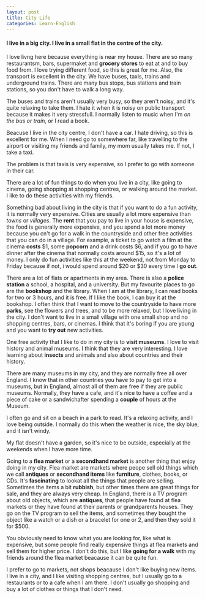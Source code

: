 ```yaml
---
layout: post
title: City Life
categories: Learn-English
---
```


#### I live in a big city. I live in a small flat in the centre of the city.

I love livng here because everything is near my house. There are so many restaurantsm, bars, supermaket and **grocery stores** to eat at and to buy food from.
I love trying different food, so this is great for me. Also, the transport is excellent in the city. We have buses, taxis, trains and underground trains. 
There are many bus stops, bus stations and train stations, so you don't have to walk a long way.

The buses and trains aren't usually very busy, so they aren't noisy, and it's quite relaxing to take them. I hate it when it is noisy on public transport
because it makes it very stressfull. I normally listen to music when I'm *on the bus or train*, or I read a book.

Beacuse I live in the city centre, I don't have a car. I hate driving, so this is excellent for me. When I need go to somewhere far, like travelling 
to the airport or visiting my friends and family, my mom usually takes me. If not, I take a taxi.

The problem is that taxis is very expensive, so I prefer to go with someone in their car.

There are a lot of fun things to do when you live in a city, like going to cinema, going shopping at shopping centres, or walking around the market. I like 
to do these activities with my friends.

Something bad about living in the city is that if you want  to do a fun activity, it is normally very expensive. Cities are usually a lot more expensive than *towns* or
*villages*. The **rent** that you pay to live in your house is expensive, the food is generally more expensive, and you spend a lot more money because you cn't go for a walk
in the countryside and other free activities that you can do in  a village. For example, a ticket to go watch a film at the cinema **costs** $1,
some **popcorn** and a drink costs $6, and if you  go to have dinner after the cinema that normally costs around $15, so it's a lot of money. I only do fun activities
like this at the weekend, not from Monday to Friday because if not, i would spend around $20 or $30 every time I **go out**.

There are a lot of flats or apartments in my area. There is also a **police station** a school, a hospital, and a university. But my favourite places to go are the **bookshop** and the library. When I am at the library, I can read books for two or 3 hours, and it is free. If I like the book, I can buy it at the bookshop.
I often think that I want to move to the countryside to have more **parks**, see the flowers and trees, and to be more relaxed, but I love living in the city.
I don't want to live in a small village with one small shop and no shopping centres, bars, or cinemas. I think that it's boring if you are young and you want to 
**try out** new activities.

One free activity that I like to do in my city is to **visit museums**. I love to visit history and animal museums. I think that they are very interesting. I love
learning about **insects** and animals and also about countries and their history. 

There are many museums in my city, and they are normally free all over England. I know that in other countries you have to pay to get into a museums, but in England,
almost all of them are free if they are public museums. Normally, they have a cafe, and it's nice to have a coffee and a piece of cake or a sandwichafter spending a 
**couple** of hours at the Museum.

I often go and sit on a beach in a park to read. It's a relaxing activity, and I love being outside. I normally do this when the weather is nice, the sky blue, and
 it isn't windy.

My flat doesn't have a garden, so it's nice to be outside, especially at the weekends when I have more time.

Going to a **flea market** or a **secondhand market** is another thing that enjoy doing in my city. Flea market are markets where peope sell old things
which we call **antiques** or **secondhand items** like **furniture**, clothes, books, or CDs. It's **fascinating** to lookat all the things that people are selling.
Sometimes the items a bit **rubbish**, but other times there are great things for sale, and they are always very cheap.
In England, there is a TV program about old objects, which are **antiques**, that people have found at flea markets or they have found at their parents or grandparents
houses. They go on the TV program to sell the items, and sometimes they bought the object like a watch or a dish or a bracelet for one or 2, and then they sold it for 
$500.

You obviously need to know what you are looking for, like what is expensive, but some people find really expensive things at flea markets and sell them for higher price.
I don't do this, but I like **going for a walk** with my friends around the flea market beacause it can be quite fun.

I prefer to go to markets, not shops beacause I don't like buying new items. I live in a city, and I like visiting shopping centres, but I usually go to a restaurants
or to a cafe when I am there. I don't usually go shopping and buy a lot of clothes or things that I don't need.
